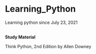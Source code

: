 # Learning_Python
Learning python since July 23, 2021
<br><br>


<b>Study Material</b>  

Think Python, 2nd Edition by Allen Downey  
